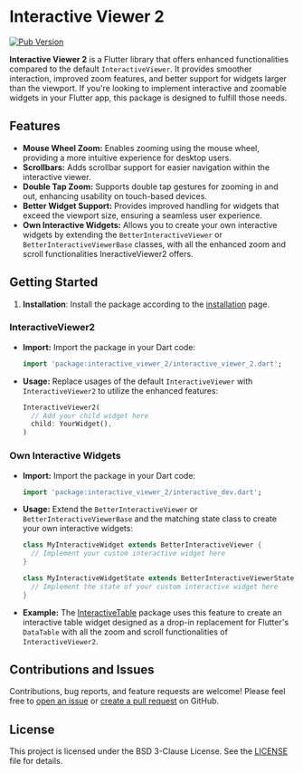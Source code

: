 # Interactive Viewer 2

[![Pub Version](https://img.shields.io/pub/v/interactive_viewer_2.svg)](https://pub.dev/packages/interactive_viewer_2)

**Interactive Viewer 2** is a Flutter library that offers enhanced functionalities compared to the default `InteractiveViewer`. It provides smoother interaction, improved zoom features, and better support for widgets larger than the viewport. If you're looking to implement interactive and zoomable widgets in your Flutter app, this package is designed to fulfill those needs.

## Features

- **Mouse Wheel Zoom:** Enables zooming using the mouse wheel, providing a more intuitive experience for desktop users.
- **Scrollbars:** Adds scrollbar support for easier navigation within the interactive viewer.
- **Double Tap Zoom:** Supports double tap gestures for zooming in and out, enhancing usability on touch-based devices.
- **Better Widget Support:** Provides improved handling for widgets that exceed the viewport size, ensuring a seamless user experience.
- **Own Interactive Widgets:** Allows you to create your own interactive widgets by extending the `BetterInteractiveViewer` or `BetterInteractiveViewerBase` classes, with all the enhanced zoom and scroll functionalities IneractiveViewer2 offers.

## Getting Started

1. **Installation**: Install the package according to the [installation](https://pub.dev/packages/interactive_viewer_2/install) page.
### InteractiveViewer2
- **Import:** Import the package in your Dart code:

    ```dart
    import 'package:interactive_viewer_2/interactive_viewer_2.dart';
    ```

- **Usage:** Replace usages of the default `InteractiveViewer` with `InteractiveViewer2` to utilize the enhanced features:

    ```dart
    InteractiveViewer2(
      // Add your child widget here
      child: YourWidget(),
    )
    ```
  
### Own Interactive Widgets
- **Import:** Import the package in your Dart code:

    ```dart
    import 'package:interactive_viewer_2/interactive_dev.dart';
    ```
  
- **Usage:** Extend the `BetterInteractiveViewer` or `BetterInteractiveViewerBase` and the matching state class to create your own interactive widgets:

    ```dart
    class MyInteractiveWidget extends BetterInteractiveViewer {
      // Implement your custom interactive widget here
    }
  
    class MyInteractiveWidgetState extends BetterInteractiveViewerState<MyInteractiveWidget> {
      // Implement the state of your custom interactive widget here
    }
    ```

  
- **Example:** The [InteractiveTable](https://pub.dev/packages/interactive_table) package uses this feature to create an interactive table widget designed as a drop-in replacement for Flutter's `DataTable` with all the zoom and scroll functionalities of `InteractiveViewer2`.

<!--For more detailed examples and API documentation, refer to the [API Documentation](https://pub.dev/documentation/interactive_viewer_2/latest/).-->

## Contributions and Issues

Contributions, bug reports, and feature requests are welcome! Please feel free to [open an issue](https://github.com/hlvs-apps/interactive_viewer_2/issues) or [create a pull request](https://github.com/hlvs-apps/interactive_viewer_2/pulls) on GitHub.

## License

This project is licensed under the BSD 3-Clause License. See the [LICENSE](https://github.com/hlvs-apps/interactive_viewer_2/blob/main/LICENSE) file for details.
